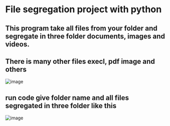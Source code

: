 # File segregation project with python

## This program take all files from your folder and segregate in three folder documents, images and videos.
## There is many other files execl, pdf image and others
![image](https://user-images.githubusercontent.com/88784869/152586698-495ff919-58ec-4400-9a5e-96416ba6d593.png)

## run code give folder name and all files segregated in three folder like this

![image](https://user-images.githubusercontent.com/88784869/152587353-c11c7544-9273-4eda-b68f-6c300afc44aa.png)

